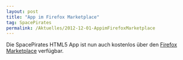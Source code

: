 ```yaml
---
layout: post
title: "App im Firefox Marketplace"
tag: SpacePirates
permalink: /Aktuelles/2012-12-01-AppimFirefoxMarketplace
---
```





Die SpacePirates HTML5 App ist nun auch kostenlos über den [Firefox Marketplace](https:/marketplace.firefox.com/) verfügbar.


